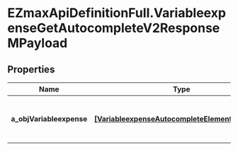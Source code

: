 # EZmaxApiDefinitionFull.VariableexpenseGetAutocompleteV2ResponseMPayload

## Properties

Name | Type | Description | Notes
------------ | ------------- | ------------- | -------------
**a_objVariableexpense** | [**[VariableexpenseAutocompleteElementResponse]**](VariableexpenseAutocompleteElementResponse.md) | An array of Variableexpense autocomplete element response. | 


